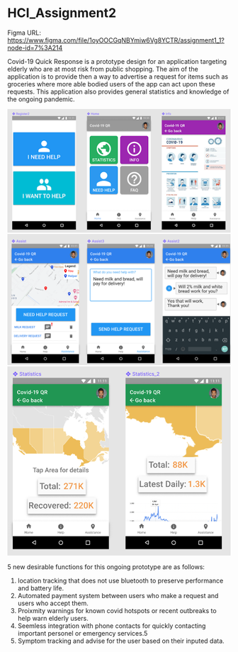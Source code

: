 # HCI_Assignment2

Figma URL: https://www.figma.com/file/1oyOOCGqNBYmiw6Vg8YCTR/assignment1_1?node-id=7%3A214

Covid-19 Quick Response is a prototype design for an application targeting elderly who are at most risk from public shopping. The aim of the application is to provide then a way to advertise a request for items such as groceries where more able bodied users of the app can act upon these requests. This application also provides general statistics and knowledge of the ongoing pandemic.

![Alt text](https://github.com/DuncanLevings/HCI_Assignment2/blob/main/unnamed.png?raw=true "Title")
![Alt text](https://github.com/DuncanLevings/HCI_Assignment2/blob/main/pasted%20image%200.png?raw=true "Title")
![Alt text](https://github.com/DuncanLevings/HCI_Assignment2/blob/main/pasted%20image%200-2.png?raw=true "Title")

5 new desirable functions for this ongoing prototype are as follows:

1. location tracking that does not use bluetooth to preserve performance and battery life.
2. Automated payment system between users who make a request and users who accept them.
3. Proixmity warnings for known covid hotspots or recent outbreaks to help warn elderly users.
4. Seemless integration with phone contacts for quickly contacting important personel or emergency services.5
5. Symptom tracking and advise for the user based on their inputed data.
